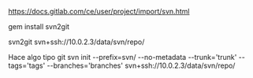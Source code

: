 https://docs.gitlab.com/ce/user/project/import/svn.html

gem install svn2git

svn2git svn+ssh://10.0.2.3/data/svn/repo/

Hace algo tipo
git svn init --prefix=svn/ --no-metadata --trunk='trunk' --tags='tags' --branches='branches' svn+ssh://10.0.2.3/data/svn/repo/

